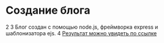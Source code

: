 #  Создание блога #
2
3
Блог создан с помощью node.js, фреймворка express и шаблонизатора ejs.
4
[Результат можно увидеть по ссылке](http://murmuring-wildwood-53891.herokuapp.com/)